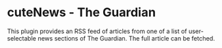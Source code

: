 # cuteNews - The Guardian

This plugin provides an RSS feed of articles from one of a list of user-selectable news sections of The Guardian. The full article can be fetched.
